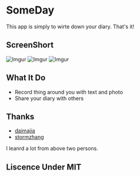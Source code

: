 SomeDay
=======

This app is simply to wirte down your diary. That's it!

ScreenShort
---

![Imgur](http://i.imgur.com/9U0KJZT.png)
![Imgur](http://i.imgur.com/K0rmU6G.png)
![Imgur](http://i.imgur.com/nFwYn0W.png)

What It Do
---
* Record thing around you with text and photo
* Share your diary with others

Thanks
---
* [daimajia](https://github.com/daimajia)
* [stormzhang](https://github.com/stormzhang)

I leanrd a lot from above two persons.

Liscence Under MIT
---
